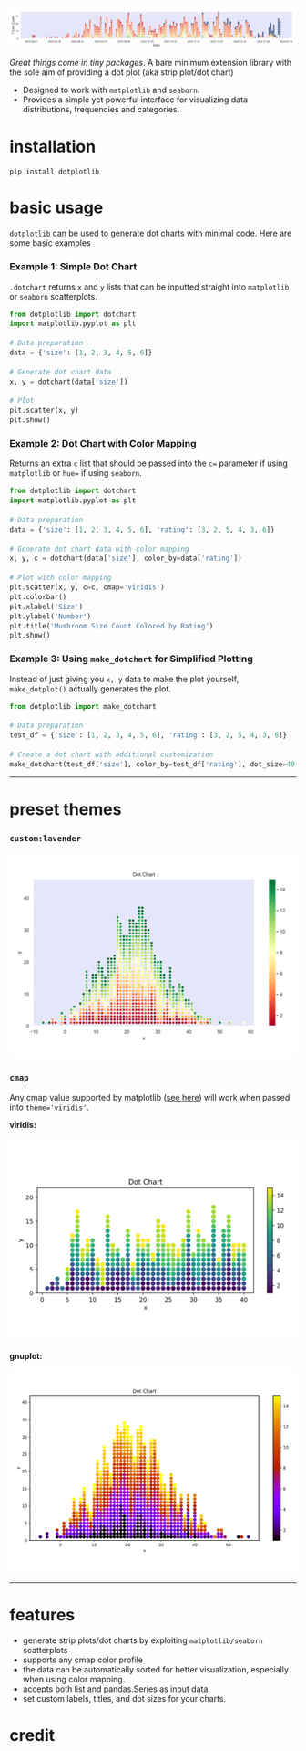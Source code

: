 ![](/demos/daterange.png)

*Great things come in tiny packages*. A bare minimum extension library with the sole aim of providing a dot plot (aka strip plot/dot chart)
- Designed to work with `matplotlib` and `seaborn`.
- Provides a simple yet powerful interface for visualizing data distributions, frequencies and categories.

# installation

```text
pip install dotplotlib
```

# basic usage

`dotplotlib` can be used to generate dot charts with minimal code. Here are some basic examples

### Example 1: Simple Dot Chart

`.dotchart` returns `x` and `y` lists that can be inputted straight into `matplotlib` or `seaborn` scatterplots. 

```python
from dotplotlib import dotchart
import matplotlib.pyplot as plt

# Data preparation
data = {'size': [1, 2, 3, 4, 5, 6]}

# Generate dot chart data
x, y = dotchart(data['size'])

# Plot
plt.scatter(x, y)
plt.show()
```

### Example 2: Dot Chart with Color Mapping

Returns an extra `c` list that should be passed into the `c=` parameter if using `matplotlib` or `hue=` if using `seaborn`. 

```python
from dotplotlib import dotchart
import matplotlib.pyplot as plt

# Data preparation
data = {'size': [1, 2, 3, 4, 5, 6], 'rating': [3, 2, 5, 4, 3, 6]}

# Generate dot chart data with color mapping
x, y, c = dotchart(data['size'], color_by=data['rating'])

# Plot with color mapping
plt.scatter(x, y, c=c, cmap='viridis')
plt.colorbar()
plt.xlabel('Size')
plt.ylabel('Number')
plt.title('Mushroom Size Count Colored by Rating')
plt.show()
```

### Example 3: Using `make_dotchart` for Simplified Plotting

Instead of just giving you `x, y` data to make the plot yourself, `make_dotplot()` actually generates the plot. 

```python
from dotplotlib import make_dotchart

# Data preparation
test_df = {'size': [1, 2, 3, 4, 5, 6], 'rating': [3, 2, 5, 4, 3, 6]}

# Create a dot chart with additional customization
make_dotchart(test_df['size'], color_by=test_df['rating'], dot_size=40, theme='gnuplot2')
```

---

# preset themes

### `custom:lavender`

![](/demos/lavender.png)

### `cmap`

Any cmap value supported by matplotlib ([see here](https://matplotlib.org/stable/users/explain/colors/colormaps.html)) will work when passed into `theme='viridis'`.

**viridis:**

![](/demos/default.png)

**gnuplot:**

![](/demos/gnuplot.png)

---

# features

- generate strip plots/dot charts by exploiting `matplotlib/seaborn` scatterplots
- supports any cmap color profile
- the data can be automatically sorted for better visualization, especially when using color mapping.
- accepts both list and pandas.Series as input data.
- set custom labels, titles, and dot sizes for your charts.

# credit